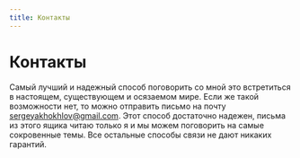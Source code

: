 ```yaml
---
title: Контакты
---
```

# Контакты

Самый лучший и&nbsp;надежный способ поговорить со&nbsp;мной это встретиться в&nbsp;настоящем, существующем и&nbsp;осязаемом мире. Если&nbsp;же такой возможности нет, то&nbsp;можно отправить письмо на&nbsp;почту <sergeyakhokhlov@gmail.com>. Этот способ достаточно надежен, письма из&nbsp;этого ящика читаю только я&nbsp;и&nbsp;мы&nbsp;можем поговорить на&nbsp;самые сокровенные темы. Все остальные способы связи не&nbsp;дают никаких гарантий.

